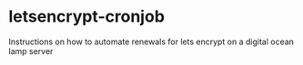 # letsencrypt-cronjob
Instructions on how to automate renewals for lets encrypt on a digital ocean lamp server
